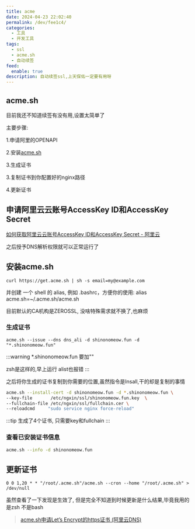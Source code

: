 ```yaml
---
title: acme
date: 2024-04-23 22:02:40
permalink: /dev/fee1c4/
categories:
  - 工具
  - 开发工具
tags:
  - ssl
  - acme.sh
  - 自动续签
feed:
  enable: true
description: 自动续签ssl,上天保佑一定要有用呀
---
```


## acme.sh

目前我还不知道续签有没有用,设置太简单了

主要步骤:

1.申请阿里的OPENAPI

2.安装[acme.sh](https://github.com/acmesh-official/acme.sh)

3.生成证书

3.复制证书到你配置好的nginx路径

4.更新证书

<!-- more -->

## 申请阿里云云账号AccessKey ID和AccessKey Secret

[如何获取阿里云云账号AccessKey ID和AccessKey Secret - 阿里云](https://help.aliyun.com/zh/ram/user-guide/create-an-accesskey-pair)

之后授予DNS解析权限就可以正常运行了

## 安装acme.sh

`curl https://get.acme.sh | sh -s email=my@example.com`

并创建 一个 shell 的 alias, 例如 .bashrc，方便你的使用: alias acme.sh=~/.acme.sh/acme.sh

目前默认的CA机构是ZEROSSL, 没啥特殊需求就不换了,也麻烦

### 生成证书

`acme.sh --issue --dns dns_ali -d shinonomeow.fun -d "*.shinonomeow.fun"`

:::warning
*.shinonomeow.fun 要加""

zsh是这样的,早上运行 alist也报错
:::

之后将你生成的证书复制到你需要的位置,虽然指令是Insall,干的却是复制的事情

```sh
acme.sh --install-cert -d shinonomeow.fun -d *.shinonomeow.fun \
--key-file       /etc/ngxin/ssl/shinonomeow.fun.key  \
--fullchain-file /etc/ngxin/ssl/fullchain.cer \
--reloadcmd     "sudo service nginx force-reload"
```

:::tip
生成了4个证书, 只需要key和fullchain
:::

### 查看已安装证书信息

```sh
acme.sh --info -d shinonomeow.fun
```

## 更新证书

`0 0 1,20 * * "/root/.acme.sh"/acme.sh --cron --home "/root/.acme.sh" > /dev/null`

虽然查看了一下发现是生效了, 但是完全不知道到时候更新是什么结果,毕竟我用的是zsh 不是bash

> [acme.sh申请Let’s Encrypt的https证书 (阿里云DNS)](https://ubock.com/archives/1707099513246)
